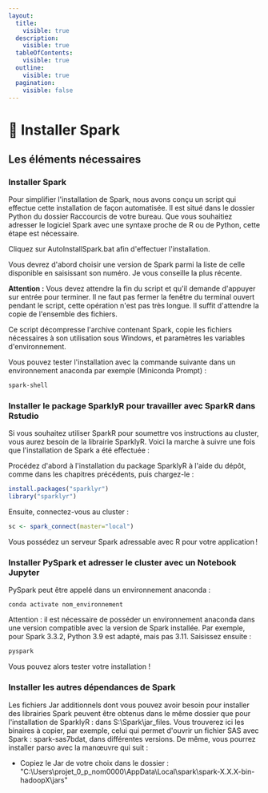```yaml
---
layout:
  title:
    visible: true
  description:
    visible: true
  tableOfContents:
    visible: true
  outline:
    visible: true
  pagination:
    visible: false
---
```


# 🚧 Installer Spark

## Les éléments nécessaires

### Installer Spark

Pour simplifier l'installation de Spark, nous avons conçu un script qui effectue cette installation de façon automatisée. Il est situé dans le dossier Python du dossier Raccourcis de votre bureau. Que vous souhaitiez adresser le logiciel Spark avec une syntaxe proche de R ou de Python, cette étape est nécessaire.

Cliquez sur AutoInstallSpark.bat afin d'effectuer l'installation.

Vous devrez d'abord choisir une version de Spark parmi la liste de celle disponible en saisissant son numéro. Je vous conseille la plus récente.&#x20;

**Attention :** Vous devez attendre la fin du script et qu'il demande d'appuyer sur entrée pour terminer. Il ne faut pas fermer la fenêtre du terminal ouvert pendant le script, cette opération n'est pas très longue. Il suffit d'attendre la copie de l'ensemble des fichiers.

Ce script décompresse l'archive contenant Spark, copie les fichiers nécessaires à son utilisation sous Windows, et paramètres les variables d'environnement.

Vous pouvez tester l'installation avec la commande suivante dans un environnement anaconda par exemple (Miniconda Prompt) :

```bash
spark-shell
```

### Installer le package SparklyR pour travailler avec SparkR dans Rstudio

Si vous souhaitez utiliser SparkR pour soumettre vos instructions au cluster, vous aurez besoin de la librairie SparklyR. Voici la marche à suivre une fois que l'installation de Spark a été effectuée :

Procédez d'abord à l'installation du package SparklyR à l'aide du dépôt, comme dans les chapitres précédents, puis chargez-le :

```r
install.packages("sparklyr")
library("sparklyr")
```

Ensuite, connectez-vous au cluster :

```r
sc <- spark_connect(master="local")
```

Vous possédez un serveur Spark adressable avec R pour votre application !

### Installer PySpark et adresser le cluster avec un Notebook Jupyter

PySpark peut être appelé dans un environnement anaconda :&#x20;

```
conda activate nom_environnement
```

Attention : il est nécessaire de posséder un environnement anaconda dans une version compatible avec la version de Spark installée. Par exemple, pour Spark 3.3.2, Python 3.9 est adapté, mais pas 3.11. Saisissez ensuite :

```bash
pyspark
```

Vous pouvez alors tester votre installation !

### Installer les autres dépendances de Spark

Les fichiers Jar additionnels dont vous pouvez avoir besoin pour installer des librairies Spark peuvent être obtenus dans le même dossier que pour l'installation de SparklyR : dans S:\Spark\jar\_files. Vous trouverez ici les binaires à copier, par exemple, celui qui permet d'ouvrir un fichier SAS avec Spark : spark-sas7bdat, dans différentes versions. De même, vous pourrez installer parso avec la manœuvre qui suit :

* Copiez le Jar de votre choix dans le dossier : "C:\Users\projet\_0\_p\_nom0000\AppData\Local\spark\spark-X.X.X-bin-hadoopX\jars"

